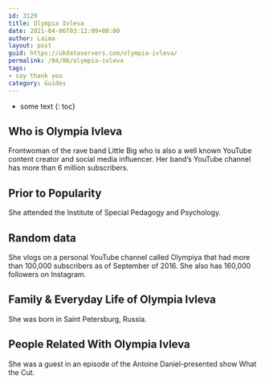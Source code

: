 ```yaml
---
id: 3129
title: Olympia Ivleva
date: 2021-04-06T03:12:09+00:00
author: Laima
layout: post
guid: https://ukdataservers.com/olympia-ivleva/
permalink: /04/06/olympia-ivleva
tags:
- say thank you
category: Guides
---
```


* some text
{: toc}


## Who is Olympia Ivleva
                  
                  
                  
Frontwoman of the rave band Little Big who is also a well known YouTube content creator and social media influencer. Her band&#8217;s YouTube channel has more than 6 million subscribers.
                  
              
            
              
            
                
                
                
## Prior to Popularity
                  
                  
                  
She attended the Institute of Special Pedagogy and Psychology.
                  
              
            
              
            
                
                
                
## Random data
                  
                  
                  
She vlogs on a personal YouTube channel called Olympiya that had more than 100,000 subscribers as of September of 2016. She also has 160,000 followers on Instagram.
                  
              
            
              
            
                
                
                
## Family & Everyday Life of Olympia Ivleva
                  
                  
                  
She was born in Saint Petersburg, Russia.
                  
              
            
              
            
                
                
                
## People Related With Olympia Ivleva
                  
                  
                  
She was a guest in an episode of the Antoine Daniel-presented show What the Cut.
                  
              
            
              
            
                
              
            
              
              
            
            
              
            
          
          
          